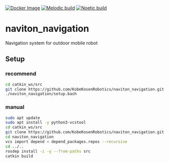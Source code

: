 [![Docker Image](https://github.com/KobeKosenRobotics/naviton_navigation/actions/workflows/docker_build.yml/badge.svg)](https://github.com/KobeKosenRobotics/naviton_navigation/actions/workflows/docker_build.yml)
[![Melodic build](https://github.com/KobeKosenRobotics/naviton_navigation/actions/workflows/melodic_build_test.yml/badge.svg)](https://github.com/KobeKosenRobotics/naviton_navigation/actions/workflows/melodic_build_test.yml)
[![Noetic build](https://github.com/KobeKosenRobotics/naviton_navigation/actions/workflows/noetic_build_test.yml/badge.svg)](https://github.com/KobeKosenRobotics/naviton_navigation/actions/workflows/noetic_build_test.yml)
# naviton_navigation
Navigation system for outdoor mobile robot

## Setup 
### recommend
```bash
cd catkin_ws/src
git clone https://github.com/KobeKosenRobotics/naviton_navigation.git
./naviton_navigation/setup.bash
```

### manual
```bash
sudo apt update
sudo apt install -y python3-vcstool
cd catkin_ws/src
git clone https://github.com/KobeKosenRobotics/naviton_navigation.git
cd naviton_navigation
vcs import depend < depend_packages.repos --recursive
cd ../..
rosdep install -i -y --from-paths src
catkin build
```